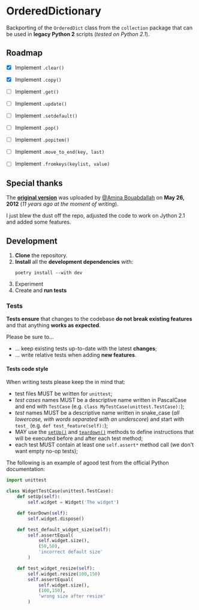 # OrderedDictionary
Backporting of the `OrderedDict` class from the `collection` package that can be used in **legacy Python 2** scripts (_tested on Python 2.1_).


## Roadmap
- [X] Implement `.clear()`
- [X] Implement `.copy()`
- [ ] Implement `.get()`
- [ ] Implement `.update()`
- [ ] Implement `.setdefault()`
- [ ] Implement `.pop()`
- [ ] Implement `.popitem()`
- [ ] Implement `.move_to_end(key, last)`
- [ ] Implement `.fromkeys(keylist, value)`


## Special thanks
The [**original version**](https://github.com/amina196/OrderedDictionary) was uploaded by [@Amina Bouabdallah](https://github.com/amina196) on **May 26, 2012** 
(_11 years ago at the moment of writing_).

I just blew the dust off the repo, adjusted the code to work on Jython 2.1 and added some features.

## Development
1. **Clone** the repository.
1. **Install** all the **development dependencies** with:
	```
	poetry install --with dev
	```
1. Experiment
1. Create and **run tests**

### Tests
**Tests ensure** that changes to the codebase **do not break existing features** and that anything **works as expected**.

Please be sure to...
- ... keep existing tests up-to-date with the latest **changes**;
- ... write relative tests when adding **new features**.

#### Tests code style
When writing tests please keep the in mind that:
- test files MUST be written for `unittest`;
- _test cases_ names MUST be a descriptive name written in PascalCase and end with `TestCase` (e.g. `class MyTestCase(unittest.TestCase):`);
- _test_ names MUST be a descriptive name written in snake_case (_all lowercase, with words separated with an underscore_) and start with `test_` (e.g. `def test_feature(self):`);
- MAY use the [`setUp()`](https://docs.python.org/3/library/unittest.html#unittest.TestCase.setUp) and [`teardown()`](https://docs.python.org/3/library/unittest.html#unittest.TestCase.tearDown) methods to define instructions that will be executed before and after each test method;
- each test MUST contain at least one `self.assert*` method call (we don't want empty no-op tests);

The following is an example of agood test from the official Python documentation:
```python
import unittest

class WidgetTestCase(unittest.TestCase):
    def setUp(self):
        self.widget = Widget('The widget')

    def tearDown(self):
        self.widget.dispose()

    def test_default_widget_size(self):
        self.assertEqual(
			self.widget.size(),
			(50,50),
            'incorrect default size'
		)

    def test_widget_resize(self):
        self.widget.resize(100,150)
        self.assertEqual(
			self.widget.size(),
			(100,150),
            'wrong size after resize'
		)
```